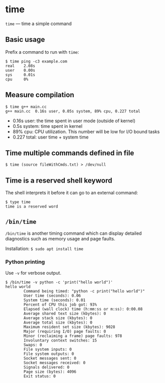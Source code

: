 # time

`time` — time a simple command

## Basic usage
Prefix a command to run with `time`:
```
$ time ping -c3 example.com
real    2.08s
user    0.00s
sys     0.01s
cpu     0%
```

## Measure compilation
```
$ time g++ main.cc
g++ main.cc  0.16s user, 0.05s system, 89% cpu, 0.227 total
```

- 0.16s user: the time spent in user mode (outside of kernel)
- 0.5s system: time spent in kernel
- 89% cpu: CPU utilization. This number will be low for I/O bound tasks
- 0.227 total: user time + system time

## Time multiple commands defined in file
`$ time (source fileWithCmds.txt) > /dev/null`

## Time is a reserved shell keyword
The shell interprets it before it can go to an external command:
```
$ type time
time is a reserved word
```

## `/bin/time`
`/bin/time` is another timing command which can display detailed diagnostics such as memory usage and page faults.

Installation: `$ sudo apt install time`

### Python printing
Use `-v` for verbose output.
```
$ /bin/time -v python -c 'print("hello world")'
hello world
        Command being timed: "python -c print("hello world")"
        User time (seconds): 0.06
        System time (seconds): 0.01
        Percent of CPU this job got: 93%
        Elapsed (wall clock) time (h:mm:ss or m:ss): 0:00.08
        Average shared text size (kbytes): 0
        Average stack size (kbytes): 0
        Average total size (kbytes): 0
        Maximum resident set size (kbytes): 9028
        Major (requiring I/O) page faults: 0
        Minor (reclaiming a frame) page faults: 978
        Involuntary context switches: 15
        Swaps: 0
        File system inputs: 0
        File system outputs: 0
        Socket messages sent: 0
        Socket messages received: 0
        Signals delivered: 0
        Page size (bytes): 4096
        Exit status: 0
```

